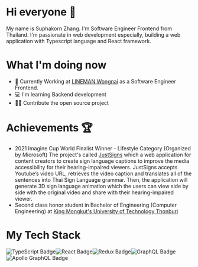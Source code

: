 # Hi everyone 👋
My name is Suphakorn Zhang. I'm Software Engineer Frontend from Thailand. I'm passionate in web development especially, building a web application with Typescript language and React framework.

# What I'm doing now 

- 💼 Currently Working at [LINEMAN Wongnai](https://lmwn.com/) as a Software Engineer Frontend.
- 💻 I'm learning Backend development
- 🧑‍💻 Contribute the open source project

# Achievements 🏆
- 2021 Imagine Cup World Finalist Winner - Lifestyle Category (Organized by Microsoft)
  The project's called [JustSigns](https://www.justsigns.co/) which a web application for content creators to create sign language captions to improve the media accessibility for their hearing-impaired viewers. JustSigns accepts Youtube’s video URL, retrieves the video caption and translates all of the sentences into Thai Sign Language grammar. Then, the application will generate 3D sign language animation which the users can view side by side with the original video and share with their hearing-impaired viewer.
- Second class honor student in Bachelor of Engineering (Computer Engineering) at [King Mongkut's University of Technology Thonburi](https://www.kmutt.ac.th/en/)

# My Tech Stack
![TypeScript Badge](https://img.shields.io/badge/TypeScript-3178C6?logo=typescript&logoColor=fff&style=flat)![React Badge](https://img.shields.io/badge/React-61DAFB?logo=react&logoColor=000&style=flat)![Redux Badge](https://img.shields.io/badge/Redux-764ABC?logo=redux&logoColor=fff&style=flat)![GraphQL Badge](https://img.shields.io/badge/GraphQL-E10098?logo=graphql&logoColor=fff&style=flat)![Apollo GraphQL Badge](https://img.shields.io/badge/Apollo%20GraphQL-311C87?logo=apollographql&logoColor=fff&style=flat)
